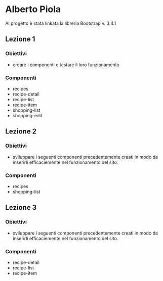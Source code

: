 # Alberto Piola

Al progetto è stata linkata la libreria Bootstrap v. 3.4.1

## Lezione 1
### Obiettivi
- creare i componenti e testare il loro funzionamento
### Componenti
- recipes
- recipe-detail
- recipe-list
- recipe-item
- shopping-list
- shopping-edit
#### 

## Lezione 2
### Obiettivi
- sviluppare i seguenti componenti precedentemente creati in modo da inserirli efficaciemente nel funzionamento del sito.
### Componenti
- recipes
- shopping-list
#### 

## Lezione 3
### Obiettivi
- sviluppare i seguenti componenti precedentemente creati in modo da inserirli efficaciemente nel funzionamento del sito.
### Componenti
- recipe-detail
- recipe-list
- recipe-item
 